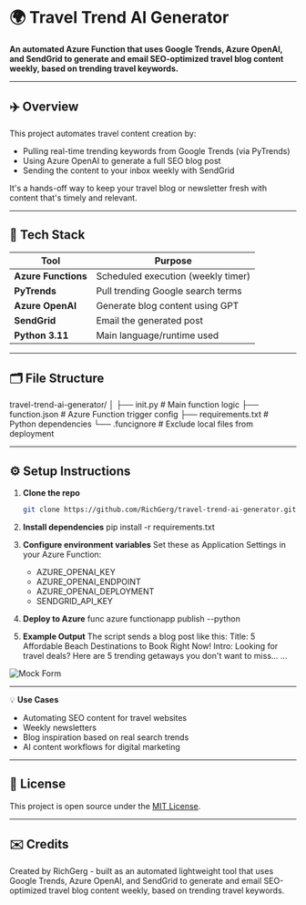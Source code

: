 # 🌍 Travel Trend AI Generator

**An automated Azure Function that uses Google Trends, Azure OpenAI, and SendGrid to generate and email SEO-optimized travel blog content weekly, based on trending travel keywords.**

---

## ✈️ Overview

This project automates travel content creation by:
- Pulling real-time trending keywords from Google Trends (via PyTrends)
- Using Azure OpenAI to generate a full SEO blog post
- Sending the content to your inbox weekly with SendGrid

It's a hands-off way to keep your travel blog or newsletter fresh with content that's timely and relevant.

---

## 🧰 Tech Stack

| Tool            | Purpose                                |
|-----------------|----------------------------------------|
| **Azure Functions** | Scheduled execution (weekly timer) |
| **PyTrends**     | Pull trending Google search terms     |
| **Azure OpenAI** | Generate blog content using GPT       |
| **SendGrid**     | Email the generated post              |
| **Python 3.11**  | Main language/runtime used            |

---

## 🗂️ File Structure

travel-trend-ai-generator/
│
├── init.py # Main function logic
├── function.json # Azure Function trigger config
├── requirements.txt # Python dependencies
└── .funcignore # Exclude local files from deployment

---

## ⚙️ Setup Instructions

1. **Clone the repo**
   ```bash
   git clone https://github.com/RichGerg/travel-trend-ai-generator.git

2. **Install dependencies**
   pip install -r requirements.txt

3. **Configure environment variables**
   Set these as Application Settings in your Azure Function:
   - AZURE_OPENAI_KEY
   - AZURE_OPENAI_ENDPOINT
   - AZURE_OPENAI_DEPLOYMENT
   - SENDGRID_API_KEY

4. **Deploy to Azure**
   func azure functionapp publish <your-function-app-name> --python

5. **Example Output**
   The script sends a blog post like this:
   Title: 5 Affordable Beach Destinations to Book Right Now!
   Intro: Looking for travel deals? Here are 5 trending getaways you don't want to miss...
   ...

![Mock Form](https://www.phishy.cloud/assets/img/proj/img-form-1.jpg)

---

💡 **Use Cases**
   - Automating SEO content for travel websites
   - Weekly newsletters
   - Blog inspiration based on real search trends
   - AI content workflows for digital marketing

---

## 📄 License

This project is open source under the [MIT License](LICENSE).

---

## ✉️ Credits

Created by RichGerg - built as an automated lightweight tool that uses Google Trends, Azure OpenAI, and SendGrid to generate and email SEO-optimized travel blog content weekly, based on trending travel keywords.
